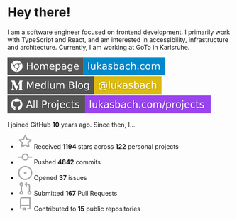 # Hey there!

I am a software engineer focused on frontend development. I primarily work with TypeScript and React, and am interested in accessibility, infrastructure and architecture. Currently, I am working at GoTo in Karlsruhe.

[![Homepage](./icons/homepage.svg)](https://lukasbach.com)
[![Medium Blog](./icons/medium.svg)](https://medium.com/@lukasbach)
[![My Projects](./icons/projects.svg)](https://lukasbach.com/projects)

I joined GitHub **10** years ago. Since then, I...

- ![](./icons/star.svg) Received **1194** stars across **122** personal projects
- ![](./icons/commit.svg) Pushed **4842** commits
- ![](./icons/issues.svg) Opened **37** issues
- ![](./icons/pr.svg) Submitted **167** Pull Requests
- ![](./icons/repo.svg) Contributed to **15** public repositories
